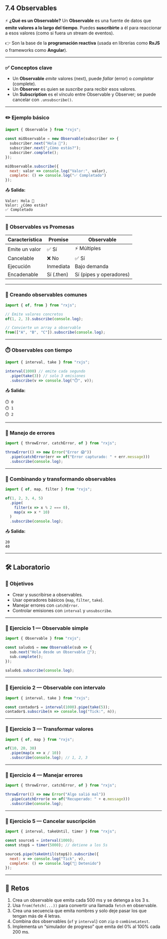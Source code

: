 ## 7.4 Observables

⚡ **¿Qué es un Observable?**
Un **Observable** es una fuente de datos que **emite valores a lo largo del tiempo**.
Puedes **suscribirte** a él para reaccionar a esos valores (como si fuera un stream de eventos).

👉 Son la base de la **programación reactiva** (usada en librerías como **RxJS** o frameworks como **Angular**).

---

### ✅ Conceptos clave

* Un **Observable** *emite* valores (next), puede *fallar* (error) o *completar* (complete).
* Un **Observer** es quien se *suscribe* para recibir esos valores.
* Un **Subscription** es el vínculo entre Observable y Observer; se puede cancelar con `.unsubscribe()`.

---

### ✏️ Ejemplo básico

```js
import { Observable } from "rxjs";

const miObservable = new Observable(subscriber => {
  subscriber.next("Hola 👋");
  subscriber.next("¿Cómo estás?");
  subscriber.complete();
});

miObservable.subscribe({
  next: valor => console.log("Valor:", valor),
  complete: () => console.log("✅ Completado")
});
```

📤 **Salida:**

```
Valor: Hola 👋
Valor: ¿Cómo estás?
✅ Completado
```

---

### 🔄 Observables vs Promesas

| Característica | Promise    | Observable              |
| -------------- | ---------- | ----------------------- |
| Emite un valor | ✅ Sí       | ⚡ Múltiples             |
| Cancelable     | ❌ No       | ✅ Sí                    |
| Ejecución      | Inmediata  | Bajo demanda            |
| Encadenable    | Sí (.then) | Sí (pipes y operadores) |

---

### 🔧 Creando observables comunes

```js
import { of, from } from "rxjs";

// Emite valores concretos
of(1, 2, 3).subscribe(console.log);

// Convierte un array a observable
from(["A", "B", "C"]).subscribe(console.log);
```

---

### ⏱️ Observables con tiempo

```js
import { interval, take } from "rxjs";

interval(1000) // emite cada segundo
  .pipe(take(3)) // solo 3 emisiones
  .subscribe(v => console.log("⏱️", v));
```

📤 **Salida:**

```
⏱️ 0
⏱️ 1
⏱️ 2
```

---

### 🧯 Manejo de errores

```js
import { throwError, catchError, of } from "rxjs";

throwError(() => new Error("Error 😱"))
  .pipe(catchError(err => of("Error capturado: " + err.message)))
  .subscribe(console.log);
```

---

### 🧩 Combinando y transformando observables

```js
import { of, map, filter } from "rxjs";

of(1, 2, 3, 4, 5)
  .pipe(
    filter(x => x % 2 === 0),
    map(x => x * 10)
  )
  .subscribe(console.log);
```

📤 **Salida:**

```
20
40
```

---

## 🛠 Laboratorio

### 🎯 Objetivos

* Crear y suscribirse a observables.
* Usar operadores básicos (`map`, `filter`, `take`).
* Manejar errores con `catchError`.
* Controlar emisiones con `interval` y `unsubscribe`.

---

### 🧪 Ejercicio 1 — Observable simple

```js
import { Observable } from "rxjs";

const saludo$ = new Observable(sub => {
  sub.next("Hola desde un Observable 👋");
  sub.complete();
});

saludo$.subscribe(console.log);
```

---

### 🧪 Ejercicio 2 — Observable con intervalo

```js
import { interval, take } from "rxjs";

const contador$ = interval(1000).pipe(take(5));
contador$.subscribe(n => console.log("Tick:", n));
```

---

### 🧪 Ejercicio 3 — Transformar valores

```js
import { of, map } from "rxjs";

of(10, 20, 30)
  .pipe(map(x => x / 10))
  .subscribe(console.log); // 1, 2, 3
```

---

### 🧪 Ejercicio 4 — Manejar errores

```js
import { throwError, catchError, of } from "rxjs";

throwError(() => new Error("Algo salió mal"))
  .pipe(catchError(e => of("Recuperado: " + e.message)))
  .subscribe(console.log);
```

---

### 🧪 Ejercicio 5 — Cancelar suscripción

```js
import { interval, takeUntil, timer } from "rxjs";

const source$ = interval(1000);
const stop$ = timer(5000); // detiene a los 5s

source$.pipe(takeUntil(stop$)).subscribe({
  next: v => console.log("Tick", v),
  complete: () => console.log("🛑 Detenido")
});
```

---

## 🚀 Retos

1. Crea un observable que emita cada 500 ms y se detenga a los 3 s.
2. Usa `from(fetch(...))` para convertir una llamada `fetch` en observable.
3. Crea una secuencia que emita nombres y solo deje pasar los que tengan más de 4 letras.
4. Combina dos observables (`of` y `interval`) con `zip` o `combineLatest`.
5. Implementa un “simulador de progreso” que emita del 0% al 100% cada 200 ms.
